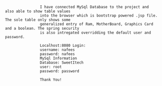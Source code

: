 
                                        
                                        
                    I have connected MySql Database to the project and also able to show table values
                    into the browser which is bootstrap powered .jsp file. The sole table only shows some
                    generalized entry of Ram, MotherBoard, Graphics Card and a boolean. The spring security 
                    is also intregated overridding the default user and password.
                    
                    Localhost:8080 Login:
                    username: nafees
                    password: nafees
                    MySql Information
                    Database: SweetItech
                    user: root
                    password: password
                    
                    Thank You!
                    
                                      
